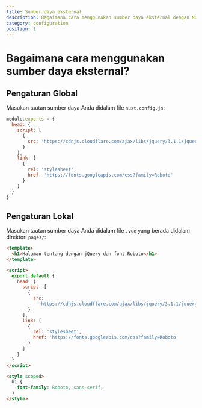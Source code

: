 ```yaml
---
title: Sumber daya eksternal
description: Bagaimana cara menggunakan sumber daya eksternal dengan Nuxt.js?
category: configuration
position: 1
---
```


# Bagaimana cara menggunakan sumber daya eksternal?

## Pengaturan Global

Masukan tautan sumber daya Anda didalam file `nuxt.config.js`:

```js
module.exports = {
  head: {
    script: [
      {
        src: 'https://cdnjs.cloudflare.com/ajax/libs/jquery/3.1.1/jquery.min.js'
      }
    ],
    link: [
      {
        rel: 'stylesheet',
        href: 'https://fonts.googleapis.com/css?family=Roboto'
      }
    ]
  }
}
```

## Pengaturan Lokal

Masukan tautan sumber daya Anda didalam file `.vue` yang berada didalam direktori `pages/`:

```html
<template>
  <h1>Halaman tentang dengan jQuery dan font Roboto</h1>
</template>

<script>
  export default {
    head: {
      script: [
        {
          src:
            'https://cdnjs.cloudflare.com/ajax/libs/jquery/3.1.1/jquery.min.js'
        }
      ],
      link: [
        {
          rel: 'stylesheet',
          href: 'https://fonts.googleapis.com/css?family=Roboto'
        }
      ]
    }
  }
</script>

<style scoped>
  h1 {
    font-family: Roboto, sans-serif;
  }
</style>
```
